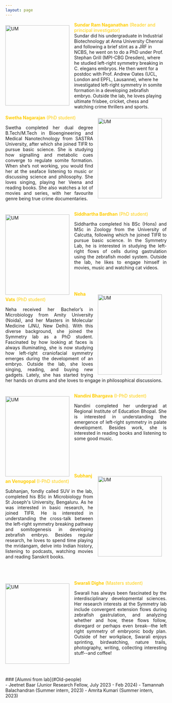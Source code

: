 ```yaml
---
layout: page
---
```


<section class="features">
<div class="grid">
    <div class="unit whole center-on-mobiles">
        <img src="{{ "/Images/Sundar.png" | prepend: site.baseurl }}" width="200" height="250" alt="UM" style="float:left;margin-right:         15px;margin-top: 10px">
        <font color="#fc0">
                <b>Sundar Ram Naganathan</b> (Reader and principal investigator)
        </font>
        <br/>
        Sundar did his undergraduate in Industrial Biotechnology at Anna University Chennai and following a brief stint as a JRF in NCBS, he went on to do a PhD under Prof. Stephan Grill (MPI-CBG Dresden), where he studied left-right symmetry breaking in C. elegans embryos. He then went for a postdoc with Prof. Andrew Oates (UCL, London and EPFL, Lausanne), where he investigated left-right symmetry in somite formation in a developing zebrafish embryo. Outside the lab, he loves playing ultimate frisbee, cricket, chess and watching crime thrillers and sports.            
        </div>
  </div>
</section>
        <br/>
        <img src="{{ "/Images/Swetha.jpg" | prepend: site.baseurl }}" width="200" height="250" alt="UM" style="float:right;margin-left: 15px; margin-right: 15px;margin-top: 10px">
        <font color="#fc0">
                <b>Swetha Nagarajan</b> (PhD student)
        </font>
        <p align="justify">Swetha completed her dual degree B.Tech/M.Tech in Bioengineering and Medical Nanotechnology from SASTRA University, after which she joined TIFR to pursue basic science. She is studying how signalling and metabolic cues converge to regulate somite formation. When she’s not working, you would find her at the seaface listening to music or discussing science and philosophy. She loves singing, playing her Veena and reading books. She also watches a lot of movies and series, with her favourite genre being true crime documentaries.</p>
        <br/>
        <img src="{{ "/Images/Siddhartha.jpg" | prepend: site.baseurl }}" width="200" height="250" alt="UM" style="float:left;margin-right: 15px;margin-top: 10px">
        <font color="#fc0">
                <b>Siddhartha Bardhan</b> (PhD student)
        </font>
        <p align="justify">Siddhartha completed his BSc (Hons) and MSc in Zoology from the University of Calcutta, following which he joined TIFR to pursue basic science. In the Symmetry Lab, he is interested in studying the left-right flows of cells during gastrulation using the zebrafish model system. Outside the lab, he likes to engage himself in movies, music and watching cat videos.</p>
        <br/>
        <br/>
        <br/>
        <img src="{{ "/Images/Neha.jpg" | prepend: site.baseurl }}" width="200" height="250" alt="UM" style="float:right;margin-left: 15px; margin-right: 15px;margin-top: 10px">
        <font color="#fc0">
                <b>Neha Vats</b> (PhD student)
        </font>
        <p align="justify">Neha received her Bachelor’s in Microbiology from Amity University (Noida), and her Masters in Molecular Medicine (JNU, New Delhi). With this diverse background, she joined the Symmetry lab as a PhD student. Fascinated by how looking at faces is always illuminating, she is now studying how left-right craniofacial symmetry emerges during the development of an embryo. Outside the lab, she loves singing, reading, and buying new gadgets. Lately, she has started trying her hands on drums and she loves to engage in philosophical discussions.</p>
        <br/>
        <img src="{{ "/Images/Nandini.jpg" | prepend: site.baseurl }}" width="200" height="250" alt="UM" style="float:left;margin-right: 15px;margin-top: 10px">
        <font color="#fc0">
                <b>Nandini Bhargava</b> (I-PhD student)
        </font>
        <p align="justify">Nandini completed her undergrad at Regional Institute of Education Bhopal. She is interested in understanding the emergence of left-right symmetry in palate development. Besides work, she is interested in reading books and listening to some good music.</p>
        <br/>
        <br/>
        <br/>
        <br/>
        <br/>
        <img src="{{ "/Images/SUV.jpg" | prepend: site.baseurl }}" width="200" height="250" alt="UM" style="float:right;margin-left: 15px; margin-right: 15px;margin-top: 10px">
        <font color="#fc0">
                <b>Subhanjan Venugopal</b> (I-PhD student)
        </font>
        <p align="justify">Subhanjan, fondly called SUV in the lab, completed his BSc in Microbiology from St Joseph's University, Bengaluru. As he was interested in basic research, he joined TIFR. He is interested in understanding the cross-talk between the left-right symmetry breaking pathway and somitogenesis in developing zebrafish embryo. Besides regular research, he loves to spend time playing the mridangam, delve into Indian history, listening to podcasts, watching movies and reading Sanskrit books.</p>
        <br/>
        <br/>
        <br/>
        <img src="{{ "/Images/Swarali.jpeg" | prepend: site.baseurl }}" width="200" height="250" alt="UM" style="float:left;margin-right: 15px;margin-top: 10px">
        <font color="#fc0">
                <b>Swarali Dighe</b> (Masters student)
        </font>
        <p align="justify">Swarali has always been fascinated by the interdisciplinary developmental sciences. Her research interests at the Symmetry lab include convergent extension flows during zebrafish gastrulation, and analyzing whether and how, these flows follow, disregard or perhaps even break--the left right symmetry of embryonic body plan. Outside of her workplace, Swarali enjoys sprinting, birdwatching, nature trails, photography, writing, collecting interesting stuff--and coffee!</p>
        <br/>
        <br/>
        <br/>
        ### [Alumni from lab](#Old-people) <br/>
        - Jeetnet Baar (Junior Research Fellow, July 2023 - Feb 2024)
        - Tamannah Balachandran (Summer intern, 2023)
        - Amrita Kumari (Summer intern, 2023)
